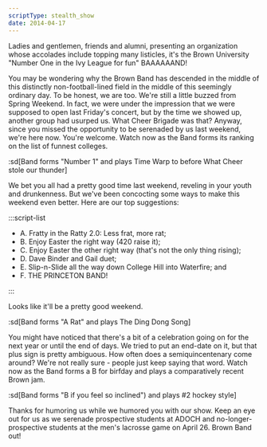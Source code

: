 ```yaml
---
scriptType: stealth_show
date: 2014-04-17
---
```


Ladies and gentlemen, friends and alumni, presenting an organization whose accolades include topping many listicles, it's the Brown University "Number One in the Ivy League for fun" BAAAAAAND!

You may be wondering why the Brown Band has descended in the middle of this distinctly non-football-lined field in the middle of this seemingly ordinary day. To be honest, we are too. We're still a little buzzed from Spring Weekend. In fact, we were under the impression that we were supposed to open last Friday's concert, but by the time we showed up, another group had usurped us. What Cheer Brigade was that? Anyway, since you missed the opportunity to be serenaded by us last weekend, we're here now. You're welcome. Watch now as the Band forms its ranking on the list of funnest colleges.

:sd[Band forms "Number 1" and plays Time Warp to before What Cheer stole our thunder]

We bet you all had a pretty good time last weekend, reveling in your youth and drunkenness. But we've been concocting some ways to make this weekend even better. Here are our top suggestions:

:::script-list

- A. Fratty in the Ratty 2.0: Less frat, more rat;
- B. Enjoy Easter the right way (420 raise it);
- C. Enjoy Easter the other right way (that's not the only thing rising);
- D. Dave Binder and Gail duet;
- E. Slip-n-Slide all the way down College Hill into Waterfire; and
- F. THE PRINCETON BAND!

:::

Looks like it'll be a pretty good weekend.

:sd[Band forms "A Rat" and plays The Ding Dong Song]

You might have noticed that there's a bit of a celebration going on for the next year or until the end of days. We tried to put an end-date on it, but that plus sign is pretty ambiguous. How often does a semiquincentenary come around? We're not really sure - people just keep saying that word. Watch now as the Band forms a B for birfday and plays a comparatively recent Brown jam.

:sd[Band forms "B if you feel so inclined") and plays #2 hockey style]

Thanks for humoring us while we humored you with our show. Keep an eye out for us as we serenade prospective students at ADOCH and no-longer-prospective students at the men's lacrosse game on April 26. Brown Band out!
